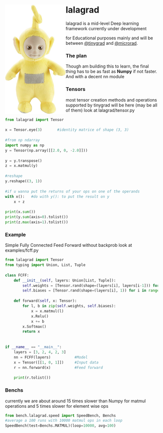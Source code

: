 <img style="float: left" src=./lalagrad/utils/img/lala.jpeg alt=drawing width=200/>
<b><h1>lalagrad</h1></b> lalagrad is a mid-level Deep learning framework currently under development<br> 

for Educational purposes mainly and will be between [@tinygrad](https://github.com/tinygrad/tinygrad) and [@microrad](https://github.com/karpathy/micrograd).

<h3><b>The plan</b></h3>
Though am building this to learn, the final thing has to be as fast as <b>Numpy</b> if not faster.
And with a decent nn module<br>

<h3><b>Tensors</b></h3>

most tensor creation methods and operations supported by tinygrad will be here (may be all of them) look at lalagrad/tensor.py

```python
from lalagrad import Tensor

x = Tensor.eye(3)       #identity matrice of shape (3, 3)

#from np ndarray
import numpy as np
y = Tensor(np.array([[2.0, 0, -2.0]]))

y = y.transpose()
z = x.matmul(y)

#reshape
y.reshape((3, 1))

#if u wanna put the returns of your ops on one of the operands
with x():   #do with y(): to put the result on y
    x + z
    
print(x.sum())
print(y.sum(axis=0).tolist())
print(z.max(axis=1).tolist())                  
```

<h3><b>Example</b></h3>

Simple Fully Connected Feed Forward without backprob  look at examples/fcff.py

```python
from lalagrad import Tensor
from typing import Union, List, Tuple

class FCFF:
    def __init__(self, layers: Union[List, Tuple]):
        self.weights = [Tensor.rand(shape=(layers[i], layers[i-1])) for i in range(1, len(layers))]
        self.biases = [Tensor.rand(shape=(layers[i], 1)) for i in range(1, len(layers))]
        
    def forward(self, x: Tensor):
        for l, b in zip(self.weights, self.biases):
            x = x.matmul(l)
            x.Relu()
            x += b
        x.Softmax()
        return x
    

if __name__ == "__main__":
    layers = [3, 2, 4, 2, 3]    
    nn = FCFF(layers)           #Model
    x = Tensor([[1, 0, 1]])     #Input data    
    r = nn.forward(x)           #Feed forward
    
    print(r.tolist()) 
 ``` 


<h3><b>Benchs</b></h3>

currently we are about around 15 times slower than Numpy for matmul operations and 5 times slower for element wise ops

```python
from bench.lalagrad.speed import SpeedBench, Benchs
#average a 100 runs with 10000 matmul ops in each loop
SpeedBench(test=Benchs.MATMUL)(loop=10000, avg=100)  
```
